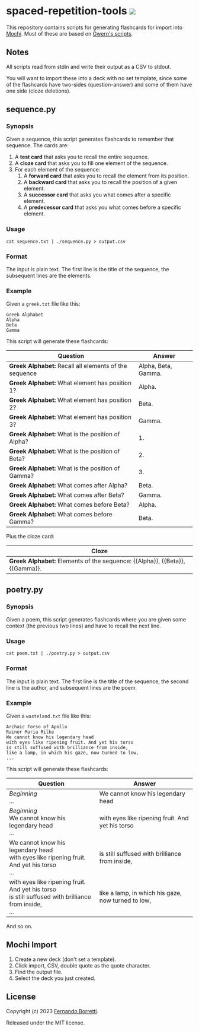 # spaced-repetition-tools ![](https://github.com/eudoxia0/spaced-repetition-tools/actions/workflows/test.yaml/badge.svg)

This repository contains scripts for generating flashcards for import into [Mochi][mochi]. Most of these are based on [Gwern's scripts][gwern].

[mochi]: https://mochi.cards/
[gwern]: https://gwern.net/spaced-repetition

## Notes

All scripts read from stdin and write their output as a CSV to stdout.

You will want to import these into a deck with no set template, since some of the flashcards have two-sides (question-answer) and some of them have one side (cloze deletions).

## sequence.py

### Synopsis

Given a sequence, this script generates flashcards to remember that sequence. The cards are:

1. A **test card** that asks you to recall the entire sequence.
1. A **cloze card** that asks you to fill one element of the sequence.
1. For each element of the sequence:
   1. A **forward card** that asks you to recall the element from its position.
   1. A **backward card** that asks you to recall the position of a given element.
   1. A **successor card** that asks you what comes after a specific element.
   1. A **predecessor card** that asks you what comes before a specific element.

### Usage

```
cat sequence.txt | ./sequence.py > output.csv
```

### Format

The input is plain text. The first line is the title of the sequence, the subsequent lines are the elements.

### Example

Given a `greek.txt` file like this:

```
Greek Alphabet
Alpha
Beta
Gamma
```

This script will generate these flashcards:

| Question                                                | Answer              |
|---------------------------------------------------------|---------------------|
| **Greek Alphabet:** Recall all elements of the sequence | Alpha, Beta, Gamma. |
| **Greek Alphabet:** What element has position 1?        | Alpha.              |
| **Greek Alphabet:** What element has position 2?        | Beta.               |
| **Greek Alphabet:** What element has position 3?        | Gamma.              |
| **Greek Alphabet:** What is the position of Alpha?      | 1.                  |
| **Greek Alphabet:** What is the position of Beta?       | 2.                  |
| **Greek Alphabet:** What is the position of Gamma?      | 3.                  |
| **Greek Alphabet:** What comes after Alpha?             | Beta.               |
| **Greek Alphabet:** What comes after Beta?              | Gamma.              |
| **Greek Alphabet:** What comes before Beta?             | Alpha.              |
| **Greek Alphabet:** What comes before Gamma?            | Beta.               |

Plus the cloze card:

| Cloze                                                                         |
|-------------------------------------------------------------------------------|
| **Greek Alphabet:** Elements of the sequence: {{Alpha}}, {{Beta}}, {{Gamma}}. |

## poetry.py

### Synopsis

Given a poem, this script generates flashcards where you are given some context (the previous two lines) and have to recall the next line.

### Usage

```
cat poem.txt | ./poetry.py > output.csv
```

### Format

The input is plain text. The first line is the title of the sequence, the second line is the author, and subsequent lines are the poem.

### Example

Given a `wasteland.txt` file like this:

```
Archaic Torso of Apollo
Rainer Maria Rilke
We cannot know his legendary head
with eyes like ripening fruit. And yet his torso
is still suffused with brilliance from inside,
like a lamp, in which his gaze, now turned to low,
...
```

This script will generate these flashcards:

<table>
  <thead>
    <tr>
      <th>Question</th>
      <th>Answer</th>
    </tr>
  </thead>
  <tbody>
    <tr>
      <td>
        <i>Beginning</i><br>
        ...
      </td>
      <td>
        We cannot know his legendary head
      </td>
    </tr>
    <tr>
      <td>
        <i>Beginning</i><br>
        We cannot know his legendary head<br>
        ...
      </td>
      <td>
         with eyes like ripening fruit. And yet his torso
      </td>
    </tr>
    <tr>
      <td>
        We cannot know his legendary head<br>
        with eyes like ripening fruit. And yet his torso<br>
        ...
      </td>
      <td>
         is still suffused with brilliance from inside,
      </td>
    </tr>
    <tr>
      <td>
        with eyes like ripening fruit. And yet his torso<br>
         is still suffused with brilliance from inside,<br>
        ...
      </td>
      <td>
         like a lamp, in which his gaze, now turned to low,
      </td>
    </tr>
  </tbody>
</table>

And so on.


## Mochi Import

1. Create a new deck (don't set a template).
2. Click import, CSV, double quote as the quote character.
3. Find the output file.
4. Select the deck you just created.

## License

Copyright (c) 2023 [Fernando Borretti](https://borretti.me/).

Released under the MIT license.
